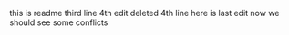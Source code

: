 this is readme
third line
4th edit
deleted 4th line 
here is last edit
now we should see some conflicts
